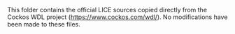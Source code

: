 This folder contains the official LICE sources copied directly from the Cockos WDL project (https://www.cockos.com/wdl/).
No modifications have been made to these files.
